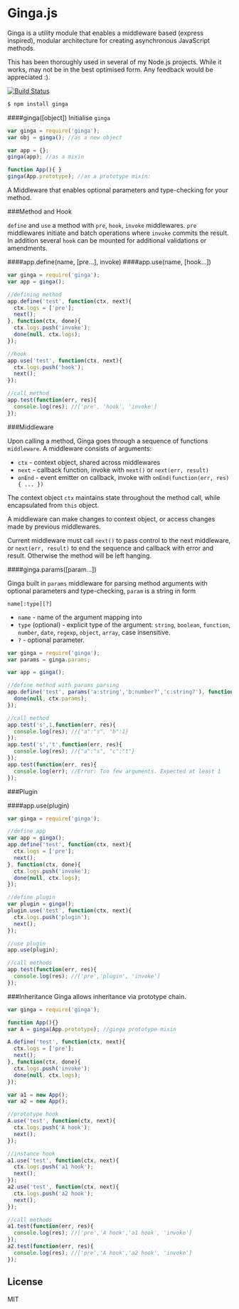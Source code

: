 # Ginga.js

Ginga is a utility module that enables a middleware based (express inspired), modular architecture for creating asynchronous JavaScript methods.

This has been thoroughly used in several of my Node.js projects. While it works, may not be in the best optimised form. Any feedback would be appreciated :).

[![Build Status](https://travis-ci.org/cshum/ginga.svg?branch=master)](https://travis-ci.org/cshum/ginga)

```bash
$ npm install ginga
```

####ginga([object])
Initialise `ginga`

```js
var ginga = require('ginga');
var obj = ginga(); //as a new object

var app = {};
ginga(app); //as a mixin

function App(){ }
ginga(App.prototype); //as a prototype mixin:
```

A Middleware that enables optional parameters and type-checking for your method.

###Method and Hook

`define` and `use` a method with `pre`, `hook`, `invoke` middlewares.
`pre` middlewares initiate and batch operations where `invoke` commits the result. 
In addition several `hook` can be mounted for additional validations or amendments.

####app.define(name, [pre...], invoke)
####app.use(name, [hook...])

```js
var ginga = require('ginga');
var app = ginga();

//defining method
app.define('test', function(ctx, next){
  ctx.logs = ['pre'];
  next();
}, function(ctx, done){
  ctx.logs.push('invoke');
  done(null, ctx.logs);
});

//hook
app.use('test', function(ctx, next){
  ctx.logs.push('hook');
  next();
});

//call method
app.test(function(err, res){
  console.log(res); //['pre', 'hook', 'invoke']
});
```

###Middleware

Upon calling a method, Ginga goes through a sequence of functions `middleware`. A middleware consists of arguments: 
* `ctx` - context object, shared across middlewares
* `next` - callback function, invoke with `next()` or `next(err, result)` 
* `onEnd` - event emitter on callback, invoke with `onEnd(function(err, res){ ... })`

The context object `ctx` maintains state throughout the method call, while encapsulated from `this` object.

A middleware can make changes to context object, or access changes made by previous middlewares.

Current middleware must call `next()` to pass control to the next middleware, or `next(err, result)` to end the sequence and callback with error and result.
Otherwise the method will be left hanging.

####ginga.params([param...])

Ginga built in `params` middleware for parsing method arguments with optional parameters and type-checking, 
`param` is a string in form 

`name[:type][?]`

* `name` - name of the argument mapping into
* `type` (optional) - explicit type of the argument: `string`, `boolean`, `function`, `number`, `date`, `regexp`, `object`, `array`, case insensitive.
* `?` - optional parameter.

```js
var ginga = require('ginga');
var params = ginga.params;

var app = ginga();

//define method with params parsing
app.define('test', params('a:string','b:number?','c:string?'), function(ctx, done){
  done(null, ctx.params); 
});

//call method
app.test('s',1,function(err, res){
  console.log(res); //{"a":"s", "b":1}
});
app.test('s','t',function(err, res){
  console.log(res); //{"a":"s", "c":"t"}
});
app.test(function(err, res){
  console.log(err); //Error: Too few arguments. Expected at least 1
});
```

###Plugin

####app.use(plugin)

```js
var ginga = require('ginga');

//define app
var app = ginga(); 
app.define('test', function(ctx, next){
  ctx.logs = ['pre'];
  next();
}, function(ctx, done){
  ctx.logs.push('invoke');
  done(null, ctx.logs);
});

//define plugin
var plugin = ginga();
plugin.use('test', function(ctx, next){
  ctx.logs.push('plugin');
  next();
});

//use plugin
app.use(plugin);

//call methods
app.test(function(err, res){
  console.log(res); //['pre','plugin', 'invoke']
});
```

###Inheritance
Ginga allows inheritance via prototype chain. 

```js
var ginga = require('ginga');

function App(){}
var A = ginga(App.prototype); //ginga prototype mixin

A.define('test', function(ctx, next){
  ctx.logs = ['pre'];
  next();
}, function(ctx, done){
  ctx.logs.push('invoke');
  done(null, ctx.logs);
});

var a1 = new App();
var a2 = new App();

//prototype hook
A.use('test', function(ctx, next){
  ctx.logs.push('A hook');
  next();
});

//instance hook
a1.use('test', function(ctx, next){
  ctx.logs.push('a1 hook');
  next();
});
a2.use('test', function(ctx, next){
  ctx.logs.push('a2 hook');
  next();
});

//call methods
a1.test(function(err, res){
  console.log(res); //['pre','A hook','a1 hook', 'invoke']
});
a2.test(function(err, res){
  console.log(res); //['pre','A hook','a2 hook', 'invoke']
});

```


## License

MIT
